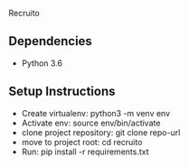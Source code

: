 Recruito

## Dependencies
- Python 3.6

## Setup Instructions
- Create virtualenv: python3 -m venv env
- Activate env: source env/bin/activate
- clone project repository: git clone repo-url
- move to project root: cd recruito
- Run: pip install -r requirements.txt

